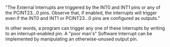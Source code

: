 <!-- SPDX-License-Identifier: zlib-acknowledgement -->
"The External Interrupts are triggered by the INT0 and INT1 pins or any of the PCINT23...0 pins.
Observe that, if enabled, the interrupts will trigger even if the INT0 and INT1 or PCINT23...0 pins
are configured as outputs."

In other words, a program can trigger any one of these interrupts by writing to an interrupt-enabled pin. 
A "poor man's" Software Interrupt can be implemented by manipulating an otherwise-unused output pin.
